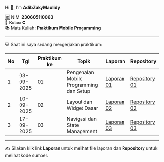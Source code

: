 
Hi 👋, I'm **AdibZakyMaulidy**  

🆔 NIM: **230605110063**  
🏫 Kelas: **C**  
📚 Mata Kuliah: **Praktikum Mobile Progamming**  

---

💻 Saat ini saya sedang mengerjakan praktikum:

| No | Tgl        | Praktikum ke | Topik                                   | Laporan                    | Repository             |
|----|------------|--------------|-----------------------------------------|----------------------------|------------------------|
| 1  | 03-09-2025 | 01           | Pengenalan Mobile Programming dan Setup | [Laporan 01](#)            | [Repository 01](#)     |
| 2  | 10-09-2025 | 02           | Layout dan Widget Dasar                 | [Laporan 02](#)            | [Repository 02](#)     |
| 3  | 17-09-2025 | 03           | Navigasi dan State Management           | [Laporan 03](#)            | [Repository 03](#)     |

---

✍️ Silakan klik link **Laporan** untuk melihat file laporan dan **Repository** untuk melihat kode sumber.

